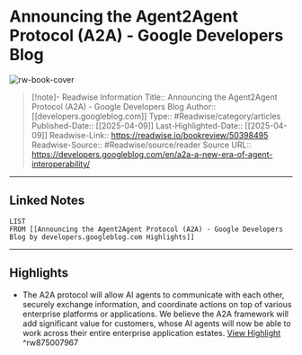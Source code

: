 # Announcing the Agent2Agent Protocol (A2A) - Google Developers Blog

![rw-book-cover](https://readwise-assets.s3.amazonaws.com/media/uploaded_book_covers/profile_174804/Agent2Agent-Interoperability.2e16d0ba.fill-1200x600.png)
<br>
>[!note]- Readwise Information
>Title:: Announcing the Agent2Agent Protocol (A2A) - Google Developers Blog
>Author:: [[developers.googleblog.com]]
>Type:: #Readwise/category/articles
>Published-Date:: [[2025-04-09]]
>Last-Highlighted-Date:: [[2025-04-09]]
>Readwise-Link:: https://readwise.io/bookreview/50398495
>Readwise-Source:: #Readwise/source/reader
>Source URL:: https://developers.googleblog.com/en/a2a-a-new-era-of-agent-interoperability/
--- 

## Linked Notes
```dataview
LIST
FROM [[Announcing the Agent2Agent Protocol (A2A) - Google Developers Blog by developers.googleblog.com Highlights]]
```

---

## Highlights
- The A2A protocol will allow AI agents to communicate with each other, securely exchange information, and coordinate actions on top of various enterprise platforms or applications. We believe the A2A framework will add significant value for customers, whose AI agents will now be able to work across their entire enterprise application estates. [View Highlight](https://readwise.io/open/875007967) ^rw875007967
